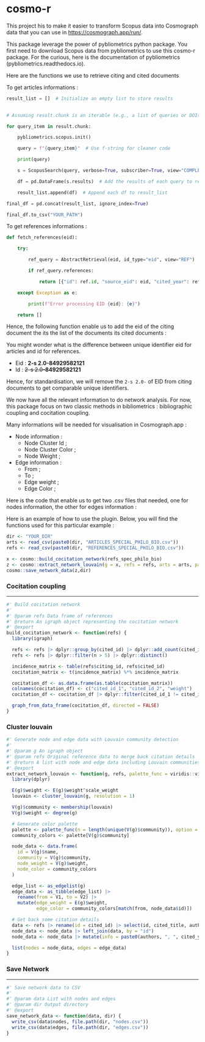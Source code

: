# cosmo-r

This project his to make it easier to transform Scopus data into Cosmograph data that you can use in https://cosmograph.app/run/. 

This package leverage the power of pybliometrics python package. You first need to download Scopus data from pybliometrics to use this cosmo-r package. For the curious, here is the documentation of pybliometrics (pybliometrics.readthedocs.io). 

Here are the functions we use to retrieve citing and cited documents



To get articles informations : 
``` python
result_list = []  # Initialize an empty list to store results

  
# Assuming result.chunk is an iterable (e.g., a list of queries or DOIs)

for query_item in result.chunk:

    pybliometrics.scopus.init()

    query = f"{query_item}"  # Use f-string for cleaner code

    print(query)

    s = ScopusSearch(query, verbose=True, subscriber=True, view="COMPLETE")

    df = pd.DataFrame(s.results)  # Add the results of each query to result_list

    result_list.append(df)  # Append each df to result_list

final_df = pd.concat(result_list, ignore_index=True)

final_df.to_csv("YOUR_PATH")

```


To get references informations : 
``` python 
def fetch_references(eid):

    try:

        ref_query = AbstractRetrieval(eid, id_type="eid", view="REF")

        if ref_query.references:

            return [{"id": ref.id, "source_eid": eid, "cited_year": ref.coverDate, "cited_journal" : ref.sourcetitle} for ref in ref_query.references]

    except Exception as e:

        print(f"Error processing EID {eid}: {e}")

    return []
```

Hence, the following function enable us to add the eid of the citing document the its the list of the documents its cited documents : 

You might wonder what is the difference between unique identifier eid for articles and id for references. 
- Eid : **2-s 2.0-84929582121**
- Id : ~~2-s 2.0-~~**84929582121**

Hence, for standardisation, we will remove the `2-s 2.0-` of EID from citing documents to get comparable unique identifiers. 

We now have all the relevant information to do network analysis. 
For now, this package focus on two classic methods in bibliometrics : bibliographic coupling and cocitation coupling. 

Many informations will be needed for visualisation in Cosmograph.app : 
- Node information : 
	- Node Cluster Id ; 
	- Node Cluster Color ; 
	- Node Weight ; 
- Edge information : 
	- From ;  
	- To ; 
	- Edge weight ; 
	- Edge Color ; 

Here is the code that enable us to get two .csv files that needed, one for nodes information, the other for edges information : 

Here is an example of how to use the plugin. Below, you will find the functions used for this particular example : 
```r
dir <- "YOUR_DIR"
arts <- read_csv(paste0(dir, "ARTICLES_SPECIAL_PHILO_BIO.csv"))
refs <- read_csv(paste0(dir, "REFERENCES_SPECIAL_PHILO_BIO.csv"))

x <- cosmo::build_cocitation_network(refs_spec_philo_bio)
z <- cosmo::extract_network_louvain(g = x, refs = refs, arts = arts, palette_func = scico,  palette_option = "hawaii")
cosmo::save_network_data(z,dir)
```


### Cocitation coupling 
---

```r
#' Build cocitation network
#'
#' @param refs Data frame of references
#' @return An igraph object representing the cocitation network
#' @export
build_cocitation_network <- function(refs) {
  library(igraph)

  refs <- refs |> dplyr::group_by(cited_id) |> dplyr::add_count(cited_id) |> dplyr::ungroup()
  refs <- refs |> dplyr::filter(n > 5) |> dplyr::distinct()

  incidence_matrix <- table(refs$citing_id, refs$cited_id)
  cocitation_matrix <- t(incidence_matrix) %*% incidence_matrix

  cocitation_df <- as.data.frame(as.table(cocitation_matrix))
  colnames(cocitation_df) <- c("cited_id_1", "cited_id_2", "weight")
  cocitation_df <- cocitation_df |> dplyr::filter(cited_id_1 != cited_id_2 & weight > 5)

  graph_from_data_frame(cocitation_df, directed = FALSE)
}
```

### Cluster louvain
```r
#' Generate node and edge data with Louvain community detection
#'
#' @param g An igraph object
#' @param refs Original reference data to merge back citation details
#' @return A list with node and edge data including Louvain communities and colors
#' @export
extract_network_louvain <- function(g, refs, palette_func = viridis::viridis, palette_option = NULL, scale_weight = 3) {
  library(dplyr)

  E(g)$weight <- E(g)$weight^scale_weight
  louvain <- cluster_louvain(g, resolution = 1)

  V(g)$community <- membership(louvain)
  V(g)$weight <- degree(g)

  # Generate color palette
  palette <- palette_func(n = length(unique(V(g)$community)), option = palette_option)
  community_colors <- palette[V(g)$community]

  node_data <- data.frame(
    id = V(g)$name,
    community = V(g)$community,
    node_weight = V(g)$weight,
    node_color = community_colors
  )

  edge_list <- as_edgelist(g)
  edge_data <- as_tibble(edge_list) |>
    rename(from = V1, to = V2) |>
    mutate(edge_weight = E(g)$weight,
           edge_color = community_colors[match(from, node_data$id)])

  # Get back some citation details
  data <- refs |> rename(id = cited_id) |> select(id, cited_title, authors, cited_year, sourcetitle)
  node_data <- node_data |> left_join(data, by = "id")
  node_data <- node_data |> mutate(info = paste0(authors, ", ", cited_year, ", ", cited_title, ", ", sourcetitle)) |> distinct()

  list(nodes = node_data, edges = edge_data)
}
```

### Save Network
---
```r
#' Save network data to CSV
#'
#' @param data List with nodes and edges
#' @param dir Output directory
#' @export
save_network_data <- function(data, dir) {
  write_csv(data$nodes, file.path(dir, "nodes.csv"))
  write_csv(data$edges, file.path(dir, "edges.csv"))
}
```
